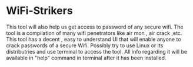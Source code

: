 # WiFi-Strikers
This tool will also help us get access to password of any secure wifi. The tool is a compilation of many wifi penetrators like air mon , air crack ,etc. This tool has a decent , easy to understand UI that will enable anyone to crack passwords of a secure Wifi.
Possibly try to use Linux or its distributries and use terminal to access the tool. All info regarding it will be available in "help" command in terminal after it has been installed.
